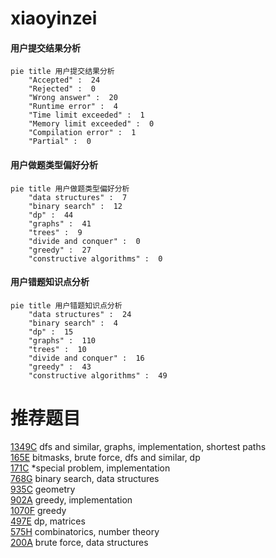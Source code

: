 # xiaoyinzei

<!-- tabs:start -->



#### **用户提交结果分析**

```mermaid
pie title 用户提交结果分析
    "Accepted" :  24
    "Rejected" :  0
    "Wrong answer" :  20
    "Runtime error" :  4
    "Time limit exceeded" :  1
    "Memory limit exceeded" :  0
    "Compilation error" :  1
    "Partial" :  0
```

#### **用户做题类型偏好分析**

```mermaid
pie title 用户做题类型偏好分析
    "data structures" :  7
    "binary search" :  12
    "dp" :  44
    "graphs" :  41
    "trees" :  9
    "divide and conquer" :  0
    "greedy" :  27
    "constructive algorithms" :  0
```
#### **用户错题知识点分析**

```mermaid
pie title 用户错题知识点分析
    "data structures" :  24
    "binary search" :  4
    "dp" :  15
    "graphs" :  110
    "trees" :  10
    "divide and conquer" :  16
    "greedy" :  43
    "constructive algorithms" :  49
```



<!-- tabs:end -->
# 推荐题目
[1349C](https://codeforces.com/contest/1349/problem/C)		dfs and similar,
                        graphs,
                        implementation,
                        shortest paths		  
[165E](https://codeforces.com/contest/165/problem/E)		bitmasks,
                        brute force,
                        dfs and similar,
                        dp		  
[171C](https://codeforces.com/contest/171/problem/C)		*special problem,
                        implementation		  
[768G](https://codeforces.com/contest/768/problem/G)		binary search,
                        data structures		  
[935C](https://codeforces.com/contest/935/problem/C)		geometry		  
[902A](https://codeforces.com/contest/902/problem/A)		greedy,
                        implementation		  
[1070F](https://codeforces.com/contest/1070/problem/F)		greedy		  
[497E](https://codeforces.com/contest/497/problem/E)		dp,
                        matrices		  
[575H](https://codeforces.com/contest/575/problem/H)		combinatorics,
                        number theory		  
[200A](https://codeforces.com/contest/200/problem/A)		brute force,
                        data structures		  
